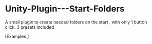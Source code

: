 # Unity-Plugin---Start-Folders
A small plugin to create needed folders on the start , with only 1 button click.
3 presets included


[Examples ]
